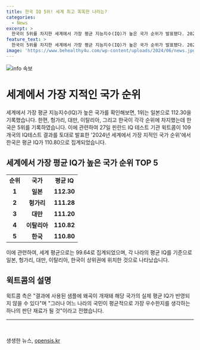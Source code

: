 ```yaml
---
title: 한국 IQ 5위! 세계 최고 똑똑한 나라는?
categories:
  - News
excerpt: >
  한국이 5위를 차지한 세계에서 가장 평균 지능지수(IQ)가 높은 국가 순위가 발표됐다. 2024년 세계에서 가장 지적인 국가는 일본이 1위를 차지했고, 헝가리, 대만, 이탈리아, 한국 순으로 뒤를 이었다. 결과에 사용된 샘플에 왜곡이 개재돼 실제 평균 IQ를 반영하지 못할 수 있지만, 이는 어느 나라의 국민이 평균적으로 우수한지를 생각하는 판단재료가 될 것으로 전해졌다.
feature_text: >
  한국이 5위를 차지한 세계에서 가장 평균 지능지수(IQ)가 높은 국가 순위가 발표됐다. 2024년 세계에서 가장 지적인 국가는 일본이 1위를 차지했고, 헝가리, 대만, 이탈리아, 한국 순으로 뒤를 이었다. 결과에 사용된 샘플에 왜곡이 개재돼 실제 평균 IQ를 반영하지 못할 수 있지만, 이는 어느 나라의 국민이 평균적으로 우수한지를 생각하는 판단재료가 될 것으로 전해졌다.
image: 'https://www.behealthy4u.com/wp-content/uploads/2024/06/news.jpg'
---
```


<p><img src="https://www.behealthy4u.com/wp-content/uploads/2024/06/news.jpg" alt="info 속보" /></p>

<h1>세계에서 가장 지적인 국가 순위</h1>

<p data-ke-size="size16">세계에서 가장 평균 지능지수(IQ)가 높은 국가를 확인해보면, 1위는 일본으로 112.30을 기록했습니다. 한편, 헝가리, 대만, 이탈리아, 그리고 한국이 각각 순위에 차지했는데 한국은 5위를 기록하였습니다. 이에 관련하여 27일 핀란드 IQ 테스트 기관 윅트콤이 109개국의 IQ테스트 결과를 토대로 발표한 '2024년 세계에서 가장 지적인 국가 순위'에서 한국은 평균 IQ가 110.80으로 집계되었습니다.</p>

<h2 data-ke-size="size24">세계에서 가장 평균 IQ가 높은 국가 순위 TOP 5</h2>

<table>
  <tr>
    <td style="text-align: center; height: 17px;"><b>순위</b></td>
    <td style="text-align: center; height: 17px;"><b>국가</b></td>
    <td style="text-align: center; height: 17px;"><b>평균 IQ</b></td>
  </tr>
  <tr>
    <td style="text-align: center; height: 17px;"><b>1</b></td>
    <td style="text-align: center; height: 17px;"><b>일본</b></td>
    <td style="text-align: center; height: 17px;"><b>112.30</b></td>
  </tr>
  <tr>
    <td style="text-align: center; height: 17px;"><b>2</b></td>
    <td style="text-align: center; height: 17px;"><b>헝가리</b></td>
    <td style="text-align: center; height: 17px;"><b>111.28</b></td>
  </tr>
  <tr>
    <td style="text-align: center; height: 17px;"><b>3</b></td>
    <td style="text-align: center; height: 17px;"><b>대만</b></td>
    <td style="text-align: center; height: 17px;"><b>111.20</b></td>
  </tr>
  <tr>
    <td style="text-align: center; height: 17px;"><b>4</b></td>
    <td style="text-align: center; height: 17px;"><b>이탈리아</b></td>
    <td style="text-align: center; height: 17px;"><b>110.82</b></td>
  </tr>
  <tr>
    <td style="text-align: center; height: 17px;"><b>5</b></td>
    <td style="text-align: center; height: 17px;"><b>한국</b></td>
    <td style="text-align: center; height: 17px;"><b>110.80</b></td>
  </tr>
</table>

<p data-ke-size="size16">이에 관련하여, 세계 평균으로는 99.64로 집계되었으며, 각 나라의 평균 IQ를 기준으로 일본, 헝가리, 대만, 이탈리아, 한국이 상위권에 위치한 것으로 나타났습니다.</p>

<h2 data-ke-size="size24">윅트콤의 설명</h2>

<p data-ke-size="size16">윅트콤 측은 "결과에 사용된 샘플에 왜곡이 개재돼 해당 국가의 실제 평균 IQ가 반영되지 않을 수 있다"며 "그러나 어느 나라의 국민이 평균적으로 가장 우수한지를 생각하는 하나의 판단 재료가 될 것"이라고 전했습니다.</p>

<hr>

<p data-ke-size="size16">&nbsp;</p>
생생한 뉴스, <a href="https://opensis.kr" rel="dofollow">opensis.kr</a>


